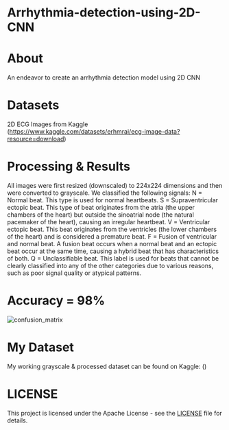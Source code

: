 # Arrhythmia-detection-using-2D-CNN

# About

An endeavor to create an arrhythmia detection model using 2D CNN

# Datasets
2D ECG Images from Kaggle (https://www.kaggle.com/datasets/erhmrai/ecg-image-data?resource=download)

# Processing & Results
All images were first resized (downscaled) to 224x224 dimensions and then were converted to grayscale. We classified the following signals:
N = Normal beat. This type is used for normal heartbeats.
S = Supraventricular ectopic beat. This type of beat originates from the atria (the upper chambers of the heart) but outside the sinoatrial node (the natural pacemaker of the heart), causing an irregular heartbeat.
V = Ventricular ectopic beat. This beat originates from the ventricles (the lower chambers of the heart) and is considered a premature beat. 
F = Fusion of ventricular and normal beat. A fusion beat occurs when a normal beat and an ectopic beat occur at the same time, causing a hybrid beat that has characteristics of both.
Q = Unclassifiable beat. This label is used for beats that cannot be clearly classified into any of the other categories due to various reasons, such as poor signal quality or atypical patterns.

# Accuracy = 98%

![confusion_matrix](https://github.com/GeoLek/Arrhythmia-detection-using-2D-CNN/assets/89878177/fa42cec8-a5b1-4be2-af18-8d03c6b5d6ee)


# My Dataset
My working grayscale & processed dataset can be found on Kaggle: ()

# LICENSE
This project is licensed under the Apache License - see the [LICENSE](https://github.com/GeoLek/Arrhythmia-detection-using-2D-CNN/blob/main/LICENSE) file for details.
